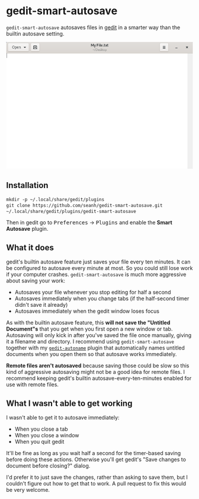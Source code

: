 gedit-smart-autosave
====================

`gedit-smart-autosave` autosaves files in
[gedit](https://wiki.gnome.org/Apps/Gedit) in a smarter way than the builtin
autosave setting.

![Demo](demo.gif)

Installation
------------

```
mkdir -p ~/.local/share/gedit/plugins
git clone https://github.com/seanh/gedit-smart-autosave.git ~/.local/share/gedit/plugins/gedit-smart-autosave
```

Then in gedit go to <kbd>Preferences</kbd> → <kbd>Plugins</kbd> and enable the **Smart Autosave** plugin.

## What it does

gedit's builtin autosave feature just saves your file every ten minutes. It can
be configured to autosave every minute at most. So you could still lose work if
your computer crashes.  `gedit-smart-autosave` is much more aggressive about
saving your work:

* Autosaves your file whenever you stop editing for half a second
* Autosaves immediately when you change tabs (if the half-second
  timer didn't save it already)
* Autosaves immediately when the gedit window loses focus

As with the builtin autosave feature, this **will not save the "Untitled
Document"s** that you get when you first open a new window or tab. Autosaving
will only kick in after you've saved the file once manually, giving it a
filename and directory. I recommend using `gedit-smart-autosave` together with my
[`gedit-autoname`](https://github.com/seanh/gedit-autoname) plugin that
automatically names untitled documents when you open them so that autosave
works immediately.

**Remote files aren't autosaved** because saving those could be slow so this
kind of aggressive autosaving might not be a good idea for remote files. I
recommend keeping gedit's builtin autosave-every-ten-minutes enabled for use
with remote files.

## What I wasn't able to get working

I wasn't able to get it to autosave immediately:

* When you close a tab
* When you close a window
* When you quit gedit

It'll be fine as long as you wait half a second for the timer-based saving
before doing these actions. Otherwise you'll get gedit's
"Save changes to document before closing?" dialog.

I'd prefer it to just save the changes, rather than asking to save them, but I
couldn't figure out how to get that to work. A pull request to fix this would
be very welcome.
